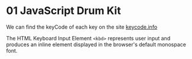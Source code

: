 # 01 JavaScript Drum Kit

We can find the keyCode of each key on the site [keycode.info](http://keycode.info/)

The HTML Keyboard Input Element `<kbd>` represents user input and produces an inline element displayed in the browser's default monospace font.
